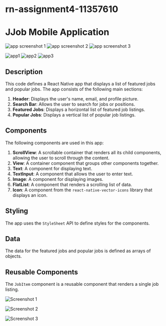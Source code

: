 # rn-assignment4-11357610

# JJob Mobile Application

![app screenshot 1](JJob\assets\app1.jpg)
![app screenshot 2](JJob\assets\app2.jpg)
![app screenshot 3](JJob\assets\app3.jpg)

![app1](./assets/app1.jpg)
![app2](./assets/app2.jpg)
![app3](./assets/app3.jpg)

## Description

This code defines a React Native app that displays a list of featured jobs and popular jobs. The app consists of the following main sections:

1. **Header**: Displays the user's name, email, and profile picture.
2. **Search Bar**: Allows the user to search for jobs or positions.
3. **Featured Jobs**: Displays a horizontal list of featured job listings.
4. **Popular Jobs**: Displays a vertical list of popular job listings.

## Components

The following components are used in this app:

1. **ScrollView**: A scrollable container that renders all its child components, allowing the user to scroll through the content.
2. **View**: A container component that groups other components together.
3. **Text**: A component for displaying text.
4. **TextInput**: A component that allows the user to enter text.
5. **Image**: A component for displaying images.
6. **FlatList**: A component that renders a scrolling list of data.
7. **Icon**: A component from the `react-native-vector-icons` library that displays an icon.

## Styling

The app uses the `StyleSheet` API to define styles for the components.

## Data

The data for the featured jobs and popular jobs is defined as arrays of objects.

## Reusable Components

The `JobItem` component is a reusable component that renders a single job listing.

![Screenshot 1](./assets/app1.jpg)

![Screenshot 2](./assets/app2.jpg)

![Screenshot 3](./assets/app3.jpg)


